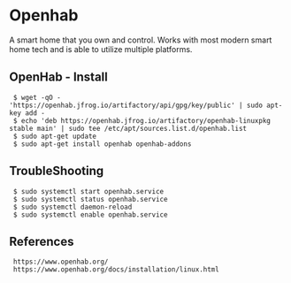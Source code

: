 Openhab
=====

A smart home that you own and control. Works with most modern smart home tech and is able to utilize multiple platforms.  

OpenHab - Install
------------------

     $ wget -qO - 'https://openhab.jfrog.io/artifactory/api/gpg/key/public' | sudo apt-key add -
     $ echo 'deb https://openhab.jfrog.io/artifactory/openhab-linuxpkg stable main' | sudo tee /etc/apt/sources.list.d/openhab.list
     $ sudo apt-get update
     $ sudo apt-get install openhab openhab-addons

TroubleShooting
----------------

     $ sudo systemctl start openhab.service
     $ sudo systemctl status openhab.service
     $ sudo systemctl daemon-reload
     $ sudo systemctl enable openhab.service

References
----------
  
     https://www.openhab.org/
     https://www.openhab.org/docs/installation/linux.html

